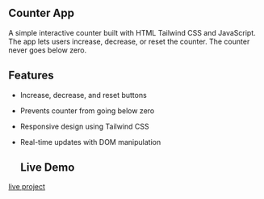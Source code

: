 ## Counter App

A simple interactive counter built with HTML Tailwind CSS and JavaScript.  
The app lets users increase, decrease, or reset the counter. The counter never goes below zero.

## Features
- Increase, decrease, and reset buttons
- Prevents counter from going below zero
- Responsive design using Tailwind CSS
- Real-time updates with DOM manipulation

  ## Live Demo

[live project](https://codveda-technologies-level-1-task-3.vercel.app/)
